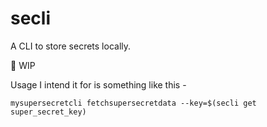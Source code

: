 # secli
A CLI to store secrets locally.

🚧 WIP

Usage I intend it for is something like this - 
```
mysupersecretcli fetchsupersecretdata --key=$(secli get super_secret_key)
```
